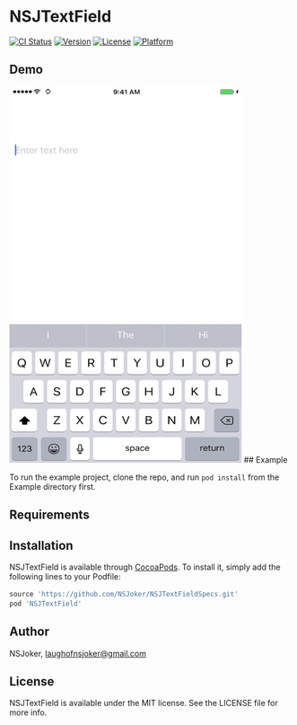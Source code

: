 # NSJTextField

[![CI Status](http://img.shields.io/travis/laughofnsjoker@gmail.com/NSJTextField.svg?style=flat)](https://travis-ci.org/laughofnsjoker@gmail.com/NSJTextField)
[![Version](https://img.shields.io/cocoapods/v/NSJTextField.svg?style=flat)](http://cocoapods.org/pods/NSJTextField)
[![License](https://img.shields.io/cocoapods/l/NSJTextField.svg?style=flat)](http://cocoapods.org/pods/NSJTextField)
[![Platform](https://img.shields.io/cocoapods/p/NSJTextField.svg?style=flat)](http://cocoapods.org/pods/NSJTextField)
## Demo
<img src ="https://github.com/NSJoker/NSJTextField/blob/master/demo.gif" width = "414" height="670" alt="NSJTextField"/>
## Example

To run the example project, clone the repo, and run `pod install` from the Example directory first.

## Requirements

## Installation

NSJTextField is available through [CocoaPods](http://cocoapods.org). To install
it, simply add the following lines to your Podfile:

```ruby
source 'https://github.com/NSJoker/NSJTextFieldSpecs.git'
pod 'NSJTextField'
```

## Author

NSJoker, laughofnsjoker@gmail.com

## License

NSJTextField is available under the MIT license. See the LICENSE file for more info.
